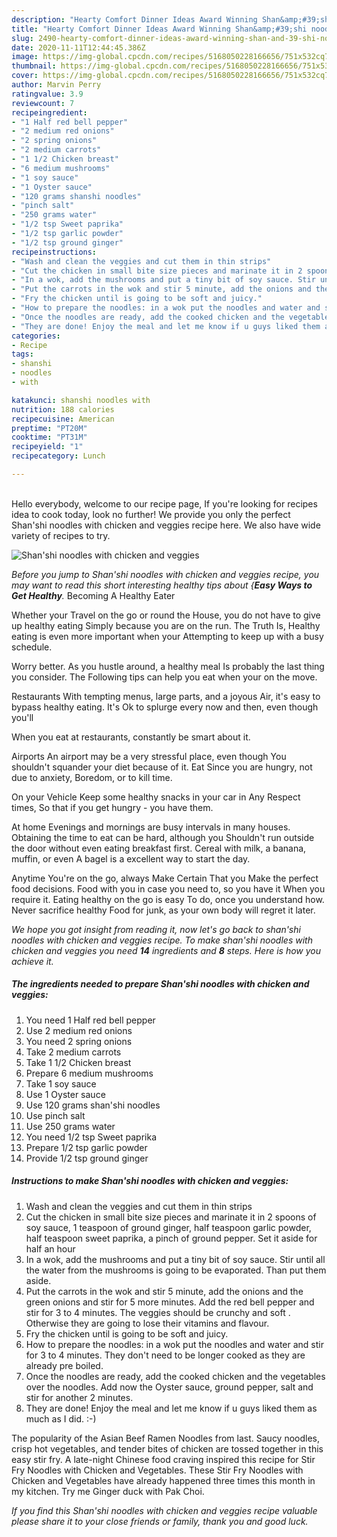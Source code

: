 ```yaml
---
description: "Hearty Comfort Dinner Ideas Award Winning Shan&amp;#39;shi noodles with chicken and veggies"
title: "Hearty Comfort Dinner Ideas Award Winning Shan&amp;#39;shi noodles with chicken and veggies"
slug: 2490-hearty-comfort-dinner-ideas-award-winning-shan-and-39-shi-noodles-with-chicken-and-veggies
date: 2020-11-11T12:44:45.386Z
image: https://img-global.cpcdn.com/recipes/5168050228166656/751x532cq70/shanshi-noodles-with-chicken-and-veggies-recipe-main-photo.jpg
thumbnail: https://img-global.cpcdn.com/recipes/5168050228166656/751x532cq70/shanshi-noodles-with-chicken-and-veggies-recipe-main-photo.jpg
cover: https://img-global.cpcdn.com/recipes/5168050228166656/751x532cq70/shanshi-noodles-with-chicken-and-veggies-recipe-main-photo.jpg
author: Marvin Perry
ratingvalue: 3.9
reviewcount: 7
recipeingredient:
- "1 Half red bell pepper"
- "2 medium red onions"
- "2 spring onions"
- "2 medium carrots"
- "1 1/2 Chicken breast"
- "6 medium mushrooms"
- "1 soy sauce"
- "1 Oyster sauce"
- "120 grams shanshi noodles"
- "pinch salt"
- "250 grams water"
- "1/2 tsp Sweet paprika"
- "1/2 tsp garlic powder"
- "1/2 tsp ground ginger"
recipeinstructions:
- "Wash and clean the veggies and cut them in thin strips"
- "Cut the chicken in small bite size pieces and marinate it in 2 spoons of soy sauce, 1 teaspoon of ground ginger, half teaspoon garlic powder, half teaspoon sweet paprika, a pinch of ground pepper. Set it aside for half an hour"
- "In a wok, add the mushrooms and put a tiny bit of soy sauce. Stir until all the water from the mushrooms is going to be evaporated. Than put them aside."
- "Put the carrots in the wok and stir 5 minute, add the onions and the green onions and stir for 5 more minutes. Add the red bell pepper and stir for 3 to 4 minutes. The veggies should be crunchy and soft . Otherwise they are going to lose their vitamins and flavour."
- "Fry the chicken until is going to be soft and juicy."
- "How to prepare the noodles: in a wok put the noodles and water and stir for 3 to 4 minutes. They don&#39;t need to be longer cooked as they are already pre boiled."
- "Once the noodles are ready, add the cooked chicken and the vegetables over the noodles. Add now the Oyster sauce, ground pepper, salt and stir for another 2 minutes."
- "They are done! Enjoy the meal and let me know if u guys liked them as much as I did. :-)"
categories:
- Recipe
tags:
- shanshi
- noodles
- with

katakunci: shanshi noodles with 
nutrition: 188 calories
recipecuisine: American
preptime: "PT20M"
cooktime: "PT31M"
recipeyield: "1"
recipecategory: Lunch

---
```

<br>
Hello everybody, welcome to our recipe page, If you're looking for recipes idea to cook today, look no further! We provide you only the perfect Shan&#39;shi noodles with chicken and veggies recipe here. We also have wide variety of recipes to try.
<br>


![Shan&#39;shi noodles with chicken and veggies](https://img-global.cpcdn.com/recipes/5168050228166656/751x532cq70/shanshi-noodles-with-chicken-and-veggies-recipe-main-photo.jpg)

<i>Before you jump to Shan&#39;shi noodles with chicken and veggies recipe, you may want to read this short interesting healthy tips about {<strong>Easy Ways to Get Healthy</strong>.</i>
Becoming A Healthy Eater

Whether your Travel on the go or round the
House, you do not have to give up healthy eating
Simply because you are on the run. The Truth Is,
Healthy eating is even more important when your
Attempting to keep up with a busy schedule.


Worry better. As you hustle around, a healthy meal
Is probably the last thing you consider. The
Following tips can help you eat when your on the move.

Restaurants
With tempting menus, large parts, and a joyous 
Air, it's easy to bypass healthy eating. It's
Ok to splurge every now and then, even though you'll

When you eat at restaurants, constantly be smart
about it.

Airports
An airport may be a very stressful place, even though 
You shouldn't squander your diet because of it. Eat
Since you are hungry, not due to anxiety,
Boredom, or to kill time.

On your Vehicle 
Keep some healthy snacks in your car in Any Respect times,
So that if you get hungry - you have them.

At home
Evenings and mornings are busy intervals in many houses.
Obtaining the time to eat can be hard, although you
Shouldn't run outside the door without even eating breakfast
first. Cereal with milk, a banana, muffin, or even
A bagel is a excellent way to start the day.

Anytime You're on the go, always Make Certain That you
Make the perfect food decisions. 
Food with you in case you need to, so you have it
When you require it. Eating healthy on the go is easy
To do, once you understand how. Never sacrifice healthy
Food for junk, as your own body will regret it later.


<i>We hope you got insight from reading it, now let's go back to shan&#39;shi noodles with chicken and veggies recipe. To make shan&#39;shi noodles with chicken and veggies you need <strong>14</strong> ingredients and <strong>8</strong> steps. Here is how you achieve it.
</i>

##### The ingredients needed to prepare Shan&#39;shi noodles with chicken and veggies:

1. You need 1 Half red bell pepper
1. Use 2 medium red onions
1. You need 2 spring onions
1. Take 2 medium carrots
1. Take 1 1/2 Chicken breast
1. Prepare 6 medium mushrooms
1. Take 1 soy sauce
1. Use 1 Oyster sauce
1. Use 120 grams shan&#39;shi noodles
1. Use pinch salt
1. Use 250 grams water
1. You need 1/2 tsp Sweet paprika
1. Prepare 1/2 tsp garlic powder
1. Provide 1/2 tsp ground ginger


##### Instructions to make Shan&#39;shi noodles with chicken and veggies:

1. Wash and clean the veggies and cut them in thin strips
1. Cut the chicken in small bite size pieces and marinate it in 2 spoons of soy sauce, 1 teaspoon of ground ginger, half teaspoon garlic powder, half teaspoon sweet paprika, a pinch of ground pepper. Set it aside for half an hour
1. In a wok, add the mushrooms and put a tiny bit of soy sauce. Stir until all the water from the mushrooms is going to be evaporated. Than put them aside.
1. Put the carrots in the wok and stir 5 minute, add the onions and the green onions and stir for 5 more minutes. Add the red bell pepper and stir for 3 to 4 minutes. The veggies should be crunchy and soft . Otherwise they are going to lose their vitamins and flavour.
1. Fry the chicken until is going to be soft and juicy.
1. How to prepare the noodles: in a wok put the noodles and water and stir for 3 to 4 minutes. They don&#39;t need to be longer cooked as they are already pre boiled.
1. Once the noodles are ready, add the cooked chicken and the vegetables over the noodles. Add now the Oyster sauce, ground pepper, salt and stir for another 2 minutes.
1. They are done! Enjoy the meal and let me know if u guys liked them as much as I did. :-)


The popularity of the Asian Beef Ramen Noodles from last. Saucy noodles, crisp hot vegetables, and tender bites of chicken are tossed together in this easy stir fry. A late-night Chinese food craving inspired this recipe for Stir Fry Noodles with Chicken and Vegetables. These Stir Fry Noodles with Chicken and Vegetables have already happened three times this month in my kitchen. Try me Ginger duck with Pak Choi. 

<i>If you find this Shan&#39;shi noodles with chicken and veggies recipe valuable please share it to your close friends or family, thank you and good luck.</i>
